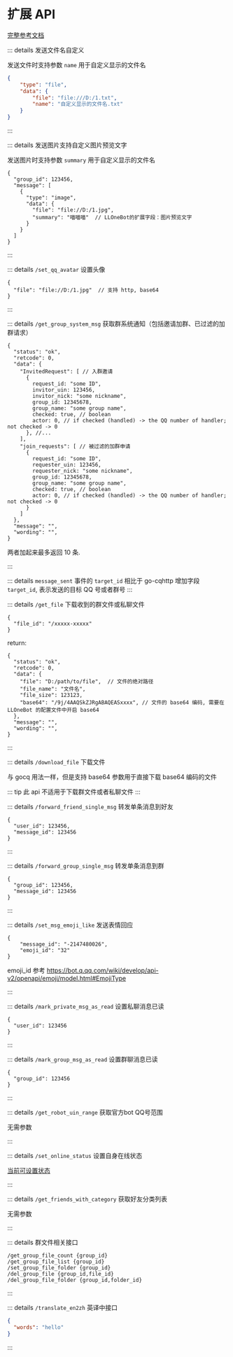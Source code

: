 # 扩展 API

[完整参考文档](./NapCat.md)

::: details 发送文件名自定义

发送文件时支持参数 `name` 用于自定义显示的文件名

```json
{
    "type": "file",
    "data": {
        "file": "file:///D:/1.txt",
        "name": "自定义显示的文件名.txt"
    }
}
```

:::

::: details 发送图片支持自定义图片预览文字

发送图片时支持参数 `summary` 用于自定义显示的文件名

```json5
{
  "group_id": 123456,
  "message": [
    {
      "type": "image",
      "data": {
        "file": "file://D:/1.jpg",
        "summary": "喵喵喵"  // LLOneBot的扩展字段：图片预览文字
      }
    }
  ]
}
```

:::

::: details `/set_qq_avatar` 设置头像

```json5
{
  "file": "file://D:/1.jpg"  // 支持 http, base64
}
```

:::

::: details `/get_group_system_msg` 获取群系统通知（包括邀请加群、已过滤的加群请求）

```json5
{
  "status": "ok",
  "retcode": 0,
  "data": {
    "InvitedRequest": [ // 入群邀请
      {
        request_id: "some ID",
        invitor_uin: 123456,
        invitor_nick: "some nickname",
        group_id: 12345678,
        group_name: "some group name",
        checked: true, // boolean
        actor: 0, // if checked (handled) -> the QQ number of handler; not checked -> 0
      }, //...
    ],
    "join_requests": [ // 被过滤的加群申请
      {
        request_id: "some ID",
        requester_uin: 123456,
        requester_nick: "some nickname",
        group_id: 12345678,
        group_name: "some group name",
        checked: true, // boolean
        actor: 0, // if checked (handled) -> the QQ number of handler; not checked -> 0
      }
    ]
  },
  "message": "",
  "wording": "",
}
```

两者加起来最多返回 10 条.

:::

::: details `message_sent` 事件的 `target_id`
相比于 go-cqhttp 增加字段 `target_id`, 表示发送的目标 QQ 号或者群号
:::

::: details `/get_file` 下载收到的群文件或私聊文件

```json5
{
  "file_id": "/xxxxx-xxxxx"
}
```

return:

```json5
{
  "status": "ok",
  "retcode": 0,
  "data": {
    "file": "D:/path/to/file",  // 文件的绝对路径
    "file_name": "文件名",
    "file_size": 123123,
    "base64": "/9j/4AAQSkZJRgABAQEASxxxx", // 文件的 base64 编码, 需要在 LLOneBot 的配置文件中开启 base64
  },
  "message": "",
  "wording": "",
}
```

:::

::: details `/download_file` 下载文件

与 gocq 用法一样，但是支持 base64 参数用于直接下载 base64 编码的文件

::: tip 此 api 不适用于下载群文件或者私聊文件
:::

::: details `/forward_friend_single_msg` 转发单条消息到好友

```json5
{
  "user_id": 123456,
  "message_id": 123456
}
```

:::

::: details `/forward_group_single_msg` 转发单条消息到群

```json5
{
  "group_id": 123456,
  "message_id": 123456
}
```

:::

::: details `/set_msg_emoji_like` 发送表情回应

```json5
{
    "message_id": "-2147480026",
    "emoji_id": "32"
}
```

emoji_id 参考 <https://bot.q.qq.com/wiki/develop/api-v2/openapi/emoji/model.html#EmojiType>

:::

::: details `/mark_private_msg_as_read` 设置私聊消息已读

```json5
{
  "user_id": 123456
}

```

:::

::: details `/mark_group_msg_as_read` 设置群聊消息已读

```json5
{
  "group_id": 123456
}
```

:::

::: details `/get_robot_uin_range` 获取官方bot QQ号范围

无需参数

:::

::: details `/set_online_status` 设置自身在线状态

[当前可设置状态](./status_list.md)

:::

::: details `/get_friends_with_category` 获取好友分类列表

无需参数

:::

::: details 群文件相关接口

``` text
/get_group_file_count {group_id}
/get_group_file_list {group_id}
/set_group_file_folder {group_id}
/del_group_file {group_id,file_id}
/del_group_file_folder {group_id,folder_id}
```

:::

::: details `/translate_en2zh` 英译中接口

```json
{
  "words": "hello"
}
```

:::
